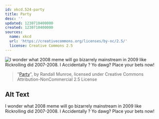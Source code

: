 ```yaml
---
id: xkcd.524-party
title: Party
desc: ''
updated: 1230710400000
created: 1230710400000
sources:
  name: xkcd
  url: 'https://creativecommons.org/licenses/by-nc/2.5/'
  license: Creative Commons 2.5
---
```

![I wonder what 2008 meme will go bizarrely mainstream in 2009 like Rickrolling did 2007-2008.  I Accidentally <noun>?  Yo dawg?  Place your bets now!](https://imgs.xkcd.com/comics/party.png)
> "[Party](https://xkcd.com/524/)", by Randall Munroe, licensed under Creative Commons Attribution-NonCommercial 2.5 License

## Alt Text
I wonder what 2008 meme will go bizarrely mainstream in 2009 like Rickrolling did 2007-2008.  I Accidentally <noun>?  Yo dawg?  Place your bets now!

